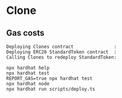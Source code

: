 # Clone

## Gas costs
```shell
Deploying Clones contract               :
Deploying ERC20 StandardToken contract  :
Calling Clones to redeploy StandardToken:
```

```shell
npx hardhat help
npx hardhat test
REPORT_GAS=true npx hardhat test
npx hardhat node
npx hardhat run scripts/deploy.ts
```
